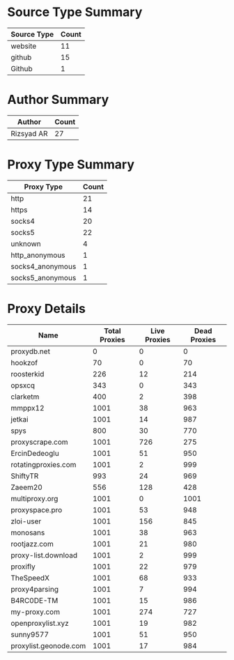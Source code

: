 # Source Type Summary

| Source Type | Count |
|-------------|-------|
| website | 11 |
| github | 15 |
| Github | 1 |


# Author Summary

| Author | Count |
|--------|-------|
| Rizsyad AR | 27 |


# Proxy Type Summary

| Proxy Type | Count |
|------------|-------|
| http | 21 |
| https | 14 |
| socks4 | 20 |
| socks5 | 22 |
| unknown | 4 |
| http_anonymous | 1 |
| socks4_anonymous | 1 |
| socks5_anonymous | 1 |


# Proxy Details

| Name | Total Proxies | Live Proxies | Dead Proxies |
|------|---------------|--------------|---------------|
| proxydb.net | 0 | 0 | 0 |
| hookzof | 70 | 0 | 70 |
| roosterkid | 226 | 12 | 214 |
| opsxcq | 343 | 0 | 343 |
| clarketm | 400 | 2 | 398 |
| mmppx12 | 1001 | 38 | 963 |
| jetkai | 1001 | 14 | 987 |
| spys | 800 | 30 | 770 |
| proxyscrape.com | 1001 | 726 | 275 |
| ErcinDedeoglu | 1001 | 51 | 950 |
| rotatingproxies.com | 1001 | 2 | 999 |
| ShiftyTR | 993 | 24 | 969 |
| Zaeem20 | 556 | 128 | 428 |
| multiproxy.org | 1001 | 0 | 1001 |
| proxyspace.pro | 1001 | 53 | 948 |
| zloi-user | 1001 | 156 | 845 |
| monosans | 1001 | 38 | 963 |
| rootjazz.com | 1001 | 21 | 980 |
| proxy-list.download | 1001 | 2 | 999 |
| proxifly | 1001 | 22 | 979 |
| TheSpeedX | 1001 | 68 | 933 |
| proxy4parsing | 1001 | 7 | 994 |
| B4RC0DE-TM | 1001 | 15 | 986 |
| my-proxy.com | 1001 | 274 | 727 |
| openproxylist.xyz | 1001 | 19 | 982 |
| sunny9577 | 1001 | 51 | 950 |
| proxylist.geonode.com | 1001 | 17 | 984 |
